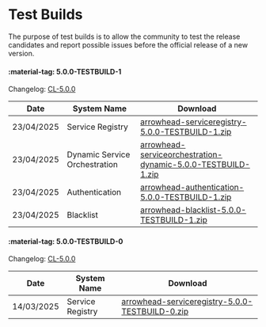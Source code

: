 # Test Builds

The purpose of test builds is to allow the community to test the release candidates and report possible issues before the official release of a new version.

#### :material-tag: 5.0.0-TESTBUILD-1	

Changelog: [CL-5.0.0](../general/changelogs/cl500.md)

Date | System Name | Download
--- | --- | ---
23/04/2025 | Service Registry | [arrowhead-serviceregistry-5.0.0-TESTBUILD-1.zip](https://github.com/Aitia-IIOT/ah5-core-java-spring/releases/download/v5.0.0-TESTBUILD-1/arrowhead-serviceregistry-5.0.0-TESTBUILD-1.zip)
23/04/2025 | Dynamic Service Orchestration  | [arrowhead-serviceorchestration-dynamic-5.0.0-TESTBUILD-1.zip](https://github.com/Aitia-IIOT/ah5-core-java-spring/releases/download/v5.0.0-TESTBUILD-1/arrowhead-serviceorchestration-dynamic-5.0.0-TESTBUILD-1.zip)
23/04/2025 | Authentication | [arrowhead-authentication-5.0.0-TESTBUILD-1.zip](https://github.com/Aitia-IIOT/ah5-core-java-spring/releases/download/v5.0.0-TESTBUILD-1/arrowhead-authentication-5.0.0-TESTBUILD-1.zip)
23/04/2025 | Blacklist | [arrowhead-blacklist-5.0.0-TESTBUILD-1.zip](https://github.com/Aitia-IIOT/ah5-blacklist-java-spring/releases/download/v5.0.0-TESTBUILD-1/arrowhead-blacklist-5.0.0-TESTBUILD-1.zip)

#### :material-tag: 5.0.0-TESTBUILD-0	

Changelog: [CL-5.0.0](../general/changelogs/cl500.md)

Date | System Name | Download
--- | --- | ---
14/03/2025 | Service Registry | [arrowhead-serviceregistry-5.0.0-TESTBUILD-0.zip](https://github.com/Aitia-IIOT/ah5-core-java-spring/releases/download/v5.0.0-TESTBUILD-0/arrowhead-serviceregistry-5.0.0-TESTBUILD-0.zip)